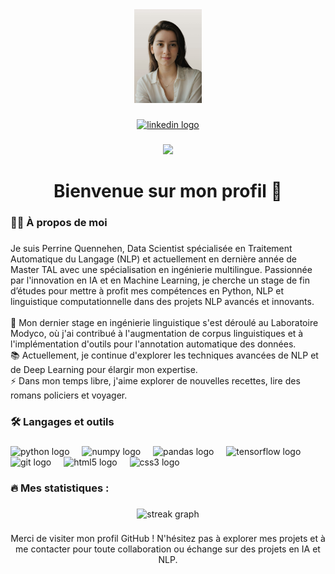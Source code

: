 <div align="center">
  <img height="150" src="profile.jpg" />
</div>

###

<div align="center">
  <a href="https://www.linkedin.com/in/perrine-quennehen/">
    <img src="https://img.shields.io/static/v1?message=LinkedIn&logo=linkedin&label=&color=0077B5&logoColor=white&labelColor=&style=for-the-badge" height="25" alt="linkedin logo" />
  </a>
</div>

###

<div align="center">
  <img src="https://visitor-badge.laobi.icu/badge?page_id=perrineqhn.perrineqhn&" />
</div>

###

<h1 align="center">Bienvenue sur mon profil 👋</h1>

###

<h3 align="left">👩‍💻 À propos de moi</h3>

###

<p align="left">Je suis Perrine Quennehen, Data Scientist spécialisée en Traitement Automatique du Langage (NLP) et actuellement en dernière année de Master TAL avec une spécialisation en ingénierie multilingue. Passionnée par l'innovation en IA et en Machine Learning, je cherche un stage de fin d’études pour mettre à profit mes compétences en Python, NLP et linguistique computationnelle dans des projets NLP avancés et innovants.<br><br>🔭 Mon dernier stage en ingénierie linguistique s'est déroulé au Laboratoire Modyco, où j'ai contribué à l'augmentation de corpus linguistiques et à l'implémentation d'outils pour l'annotation automatique des données.<br>📚 Actuellement, je continue d'explorer les techniques avancées de NLP et de Deep Learning pour élargir mon expertise.<br>⚡ Dans mon temps libre, j'aime explorer de nouvelles recettes, lire des romans policiers et voyager.</p>

###

<h3 align="left">🛠 Langages et outils</h3>

###

<div align="left">
  <img src="https://cdn.jsdelivr.net/gh/devicons/devicon/icons/python/python-original.svg" height="40" alt="python logo" />
  <img width="12" />
  <img src="https://cdn.jsdelivr.net/gh/devicons/devicon/icons/numpy/numpy-original.svg" height="40" alt="numpy logo" />
  <img width="12" />
  <img src="https://cdn.jsdelivr.net/gh/devicons/devicon/icons/pandas/pandas-original.svg" height="40" alt="pandas logo" />
  <img width="12" />
  <img src="https://cdn.jsdelivr.net/gh/devicons/devicon/icons/tensorflow/tensorflow-original.svg" height="40" alt="tensorflow logo" />
  <img width="12" />
  <img src="https://cdn.jsdelivr.net/gh/devicons/devicon/icons/git/git-original.svg" height="40" alt="git logo" />
  <img width="12" />
  <img src="https://cdn.jsdelivr.net/gh/devicons/devicon/icons/html5/html5-original.svg" height="40" alt="html5 logo" />
  <img width="12" />
  <img src="https://cdn.jsdelivr.net/gh/devicons/devicon/icons/css3/css3-original.svg" height="40" alt="css3 logo" />
</div>

###

<h3 align="left">🔥 Mes statistiques :</h3>

###

<div align="center">
  <img src="https://streak-stats.demolab.com?user=perrineqhn&locale=fr&mode=daily&theme=dark&hide_border=false&border_radius=5&order=3" height="220" alt="streak graph" />
</div>

###

<p align="center">Merci de visiter mon profil GitHub ! N'hésitez pas à explorer mes projets et à me contacter pour toute collaboration ou échange sur des projets en IA et NLP.</p>